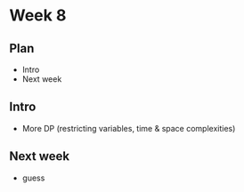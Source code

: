 # Week 8
## Plan
- Intro
- Next week

## Intro
- More DP (restricting variables, time & space complexities)

## Next week
- guess